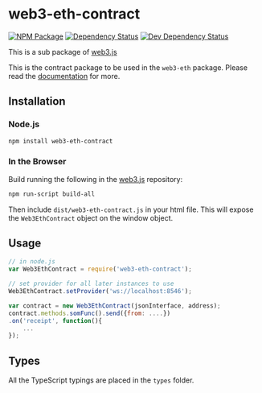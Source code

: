 # web3-eth-contract

[![NPM Package][npm-image]][npm-url] [![Dependency Status][deps-image]][deps-url] [![Dev Dependency Status][deps-dev-image]][deps-dev-url]

This is a sub package of [web3.js][repo]

This is the contract package to be used in the `web3-eth` package.
Please read the [documentation][docs] for more.

## Installation

### Node.js

```bash
npm install web3-eth-contract
```

### In the Browser

Build running the following in the [web3.js][repo] repository:

```bash
npm run-script build-all
```

Then include `dist/web3-eth-contract.js` in your html file.
This will expose the `Web3EthContract` object on the window object.

## Usage

```js
// in node.js
var Web3EthContract = require('web3-eth-contract');

// set provider for all later instances to use
Web3EthContract.setProvider('ws://localhost:8546');

var contract = new Web3EthContract(jsonInterface, address);
contract.methods.somFunc().send({from: ....})
.on('receipt', function(){
    ...
});
```

[docs]: http://web3js.readthedocs.io/en/1.0/
[repo]: https://github.com/ethereum/web3.js

## Types

All the TypeScript typings are placed in the `types` folder.

[docs]: http://web3js.readthedocs.io/en/1.0/
[repo]: https://github.com/ethereum/web3.js
[npm-image]: https://img.shields.io/npm/v/web3-eth-contract.svg
[npm-url]: https://npmjs.org/package/web3-eth-contract
[deps-image]: https://david-dm.org/ethereum/web3.js/1.x/status.svg?path=packages/web3-eth-contract
[deps-url]: https://david-dm.org/ethereum/web3.js/1.x?path=packages/web3-eth-contract
[deps-dev-image]: https://david-dm.org/ethereum/web3.js/1.x/dev-status.svg?path=packages/web3-eth-contract
[deps-dev-url]: https://david-dm.org/ethereum/web3.js/1.x?type=dev&path=packages/web3-eth-contract
